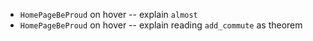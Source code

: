 - `HomePageBeProud` on hover -- explain `almost`
- `HomePageBeProud` on hover -- explain reading `add_commute` as theorem
